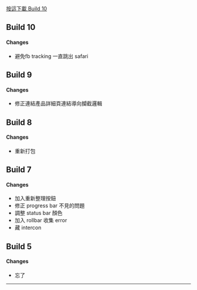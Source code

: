 
<a href='itms-services://?action=download-manifest&url=https://kamigami.e39a562r.tw/public/amaze/10/manifest.plist'> 按這下載 Build 10 </a>

## Build 10

#### Changes
- 避免fb tracking 一直跳出 safari

## Build 9

#### Changes
- 修正連結產品詳細頁連結導向攔截邏輯

## Build 8
#### Changes
- 重新打包


## Build 7
#### Changes
- 加入重新整理按鈕
- 修正 progress bar 不見的問題
- 調整 status bar 顏色
- 加入 rollbar 收集 error
- 藏 intercon


## Build 5
#### Changes
- 忘了

---
